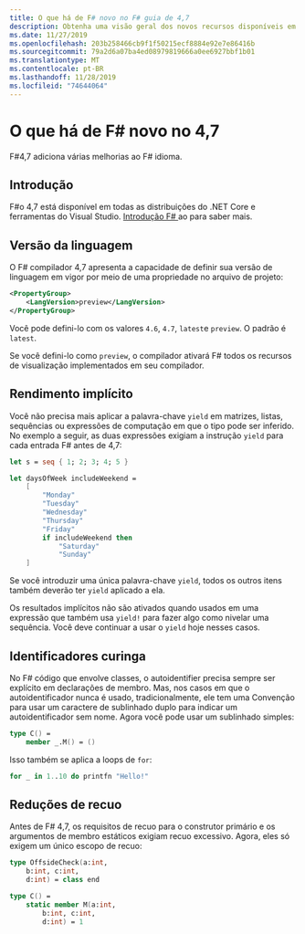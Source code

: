 ```yaml
---
title: O que há de F# novo no F# guia de 4,7
description: Obtenha uma visão geral dos novos recursos disponíveis em F# 4,7.
ms.date: 11/27/2019
ms.openlocfilehash: 203b258466cb9f1f50215ecf8884e92e7e86416b
ms.sourcegitcommit: 79a2d6a07ba4ed08979819666a0ee6927bbf1b01
ms.translationtype: MT
ms.contentlocale: pt-BR
ms.lasthandoff: 11/28/2019
ms.locfileid: "74644064"
---
```

# <a name="whats-new-in-f-47"></a>O que há de F# novo no 4,7

F#4,7 adiciona várias melhorias ao F# idioma.

## <a name="get-started"></a>Introdução

F#o 4,7 está disponível em todas as distribuições do .NET Core e ferramentas do Visual Studio. [Introdução F# ](../get-started/index.md) ao para saber mais.

## <a name="language-version"></a>Versão da linguagem

O F# compilador 4,7 apresenta a capacidade de definir sua versão de linguagem em vigor por meio de uma propriedade no arquivo de projeto:

```xml
<PropertyGroup>
    <LangVersion>preview</LangVersion>
</PropertyGroup>
```

Você pode defini-lo com os valores `4.6`, `4.7`, `latest`e `preview`. O padrão é `latest`.

Se você defini-lo como `preview`, o compilador ativará F# todos os recursos de visualização implementados em seu compilador.

## <a name="implicit-yields"></a>Rendimento implícito

Você não precisa mais aplicar a palavra-chave `yield` em matrizes, listas, sequências ou expressões de computação em que o tipo pode ser inferido. No exemplo a seguir, as duas expressões exigiam a instrução `yield` para cada entrada F# antes de 4,7:

```fsharp
let s = seq { 1; 2; 3; 4; 5 }

let daysOfWeek includeWeekend =
    [ 
        "Monday"
        "Tuesday"
        "Wednesday"
        "Thursday"
        "Friday"
        if includeWeekend then 
            "Saturday"
            "Sunday"
    ] 
```

Se você introduzir uma única palavra-chave `yield`, todos os outros itens também deverão ter `yield` aplicado a ela.

Os resultados implícitos não são ativados quando usados em uma expressão que também usa `yield!` para fazer algo como nivelar uma sequência. Você deve continuar a usar o `yield` hoje nesses casos.

## <a name="wildcard-identifiers"></a>Identificadores curinga

No F# código que envolve classes, o autoidentifier precisa sempre ser explícito em declarações de membro. Mas, nos casos em que o autoidentificador nunca é usado, tradicionalmente, ele tem uma Convenção para usar um caractere de sublinhado duplo para indicar um autoidentificador sem nome. Agora você pode usar um sublinhado simples:

```fsharp
type C() =
    member _.M() = ()
```

Isso também se aplica a loops de `for`:

```fsharp
for _ in 1..10 do printfn "Hello!"
```

## <a name="indentation-relaxations"></a>Reduções de recuo

Antes de F# 4,7, os requisitos de recuo para o construtor primário e os argumentos de membro estáticos exigiam recuo excessivo. Agora, eles só exigem um único escopo de recuo:

```fsharp
type OffsideCheck(a:int,
    b:int, c:int,
    d:int) = class end

type C() =
    static member M(a:int,
        b:int, c:int,
        d:int) = 1
```
